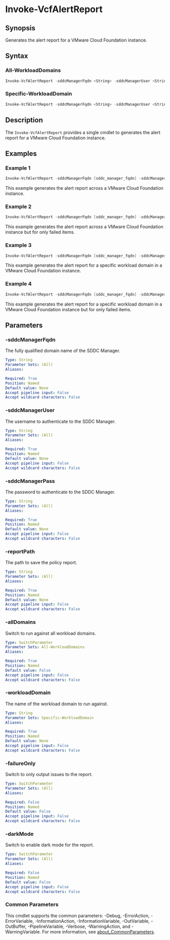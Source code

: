 # Invoke-VcfAlertReport

## Synopsis

Generates the alert report for a VMware Cloud Foundation instance.

## Syntax

### All-WorkloadDomains

```powershell
Invoke-VcfAlertReport -sddcManagerFqdn <String> -sddcManagerUser <String> -sddcManagerPass <String> -reportPath <String> [-allDomains] [-failureOnly] [-darkMode] [<CommonParameters>]
```

### Specific-WorkloadDomain

```powershell
Invoke-VcfAlertReport -sddcManagerFqdn <String> -sddcManagerUser <String> -sddcManagerPass <String> -reportPath <String> -workloadDomain <String> [-failureOnly] [-darkMode] [<CommonParameters>]
```

## Description

The `Invoke-VcfAlertReport` provides a single cmdlet to generates the alert report for a VMware Cloud Foundation instance.

## Examples

### Example 1

```powershell
Invoke-VcfAlertReport -sddcManagerFqdn [sddc_manager_fqdn] -sddcManagerUser [admin_username] -sddcManagerPass [admin_password] -reportPath [report_path] -allDomains
```

This example generates the alert report across a VMware Cloud Foundation instance.

### Example 2

```powershell
Invoke-VcfAlertReport -sddcManagerFqdn [sddc_manager_fqdn] -sddcManagerUser [admin_username] -sddcManagerPass [admin_password] -reportPath [report_path] -allDomains -failureOnly
```

This example generates the alert report across a VMware Cloud Foundation instance but for only failed items.

### Example 3

```powershell
Invoke-VcfAlertReport -sddcManagerFqdn [sddc_manager_fqdn] -sddcManagerUser [admin_username] -sddcManagerPass [admin_password] -reportPath [report_path] -workloadDomain [workload_domain_name]
```

This example generates the alert report for a specific workload domain in a VMware Cloud Foundation instance.

### Example 4

```powershell
Invoke-VcfAlertReport -sddcManagerFqdn [sddc_manager_fqdn] -sddcManagerUser [admin_username] -sddcManagerPass [admin_password] -reportPath [report_path] -workloadDomain [workload_domain_name] -failureOnly
```

This example generates the alert report for a specific workload domain in a VMware Cloud Foundation instance but for only failed items.

## Parameters

### -sddcManagerFqdn

The fully qualified domain name of the SDDC Manager.

```yaml
Type: String
Parameter Sets: (All)
Aliases:

Required: True
Position: Named
Default value: None
Accept pipeline input: False
Accept wildcard characters: False
```

### -sddcManagerUser

The username to authenticate to the SDDC Manager.

```yaml
Type: String
Parameter Sets: (All)
Aliases:

Required: True
Position: Named
Default value: None
Accept pipeline input: False
Accept wildcard characters: False
```

### -sddcManagerPass

The password to authenticate to the SDDC Manager.

```yaml
Type: String
Parameter Sets: (All)
Aliases:

Required: True
Position: Named
Default value: None
Accept pipeline input: False
Accept wildcard characters: False
```

### -reportPath

The path to save the policy report.

```yaml
Type: String
Parameter Sets: (All)
Aliases:

Required: True
Position: Named
Default value: None
Accept pipeline input: False
Accept wildcard characters: False
```

### -allDomains

Switch to run against all workload domains.

```yaml
Type: SwitchParameter
Parameter Sets: All-WorkloadDomains
Aliases:

Required: True
Position: Named
Default value: False
Accept pipeline input: False
Accept wildcard characters: False
```

### -workloadDomain

The name of the workload domain to run against.

```yaml
Type: String
Parameter Sets: Specific-WorkloadDomain
Aliases:

Required: True
Position: Named
Default value: None
Accept pipeline input: False
Accept wildcard characters: False
```

### -failureOnly

Switch to only output issues to the report.

```yaml
Type: SwitchParameter
Parameter Sets: (All)
Aliases:

Required: False
Position: Named
Default value: False
Accept pipeline input: False
Accept wildcard characters: False
```

### -darkMode

Switch to enable dark mode for the report.

```yaml
Type: SwitchParameter
Parameter Sets: (All)
Aliases:

Required: False
Position: Named
Default value: False
Accept pipeline input: False
Accept wildcard characters: False
```

### Common Parameters

This cmdlet supports the common parameters: -Debug, -ErrorAction, -ErrorVariable, -InformationAction, -InformationVariable, -OutVariable, -OutBuffer, -PipelineVariable, -Verbose, -WarningAction, and -WarningVariable. For more information, see [about_CommonParameters](http://go.microsoft.com/fwlink/?LinkID=113216).
